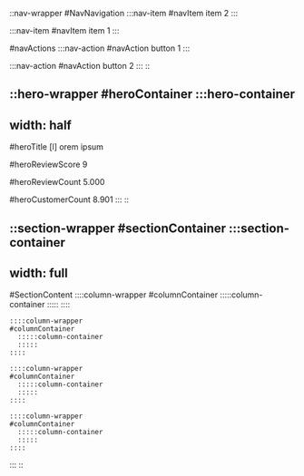 ::nav-wrapper
#NavNavigation
  :::nav-item
  #navItem
  item 2
  :::

  :::nav-item
  #navItem
  item 1
  :::

#navActions
  :::nav-action
  #navAction
  button 1
  :::

  :::nav-action
  #navAction
  button 2
  :::
::

::hero-wrapper
#heroContainer
  :::hero-container
  ---
  width: half
  ---
  #heroTitle
  [l] orem ipsum
  
  #heroReviewScore
  9
  
  #heroReviewCount
  5.000
  
  #heroCustomerCount
  8.901
  :::
::

::section-wrapper
#sectionContainer
  :::section-container
  ---
  width: full
  ---
  #SectionContent
    ::::column-wrapper
    #columnContainer
      :::::column-container
      :::::
    ::::
  
    ::::column-wrapper
    #columnContainer
      :::::column-container
      :::::
    ::::
  
    ::::column-wrapper
    #columnContainer
      :::::column-container
      :::::
    ::::
  
    ::::column-wrapper
    #columnContainer
      :::::column-container
      :::::
    ::::
  :::
::
